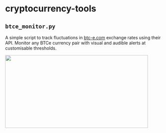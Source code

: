cryptocurrency-tools
====================

`btce_monitor.py`
-----------------
A simple script to track fluctuations in [btc-e.com](https://btc-e.com) exchange rates using their API. Monitor any BTCe currency pair with visual and audible alerts at customisable thresholds.

<img src="https://raw.github.com/bede/cryptocurrency-tools/master/screenshot.png" style="width:459px;height:235px;">


